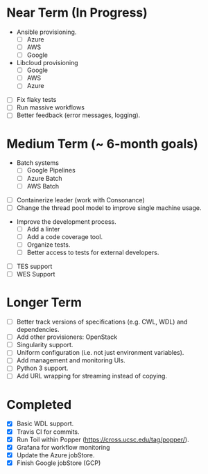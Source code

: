 # Near Term (In Progress)
* Ansible provisioning.
   - [ ] Azure
   - [ ] AWS
   - [ ] Google
*  Libcloud provisioning
   - [ ] Google
   - [ ] AWS
   - [ ] Azure
- [ ] Fix flaky tests
- [ ] Run massive workflows
- [ ] Better feedback (error messages, logging).

# Medium Term (~ 6-month goals)
* Batch systems
   - [ ] Google Pipelines
   - [ ] Azure Batch
   - [ ] AWS Batch
- [ ] Containerize leader (work with Consonance)
- [ ] Change the thread pool model to improve single machine usage.
* Improve the development process.
   - [ ] Add a linter
   - [ ] Add a code coverage tool.
   - [ ] Organize tests.
   - [ ] Better access to tests for external developers.
- [ ] TES support
- [ ] WES Support

# Longer Term
- [ ] Better track versions of specifications (e.g. CWL, WDL) and dependencies.
- [ ] Add other provisioners: OpenStack
- [ ] Singularity support.
- [ ] Uniform configuration (i.e. not just environment variables).
- [ ] Add management and monitoring UIs.
- [ ] Python 3 support.
- [ ] Add URL wrapping for streaming instead of copying.

# Completed
- [x] Basic WDL support.
- [x] Travis CI for commits.
 - [x] Run Toil within Popper (https://cross.ucsc.edu/tag/popper/).
 - [x] Grafana for workflow monitoring
- [x]  Update the Azure jobStore.
 - [x] Finish Google jobStore (GCP)

